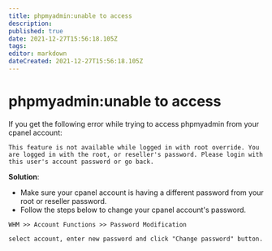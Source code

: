 ```yaml
---
title: phpmyadmin:unable to access
description: 
published: true
date: 2021-12-27T15:56:18.105Z
tags: 
editor: markdown
dateCreated: 2021-12-27T15:56:18.105Z
---
```


# phpmyadmin:unable to access

If you get the following error while trying to access phpmyadmin from your cpanel account:

```
This feature is not available while logged in with root override. You are logged in with the root, or reseller's password. Please login with this user's account password or go back.
```

**Solution**:

- Make sure your cpanel account is having a different password from  your root or reseller password.
- Follow the steps below to change your cpanel account's password.

```
WHM >> Account Functions >> Password Modification

select account, enter new password and click "Change password" button.
```

